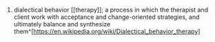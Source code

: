 1. dialectical behavior [[therapy]]; a process in which the therapist and client work with acceptance and change-oriented strategies, and ultimately balance and synthesize them^[https://en.wikipedia.org/wiki/Dialectical_behavior_therapy]
